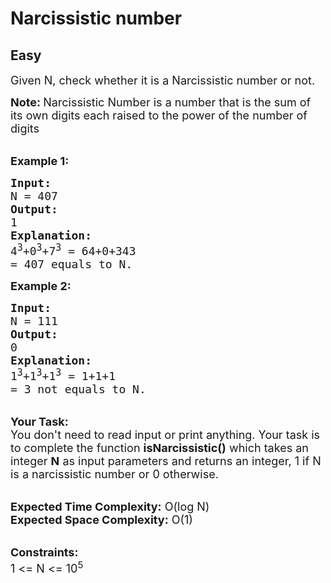 # Narcissistic number
## Easy
<div class="problems_problem_content__Xm_eO"><p><span style="font-size:18px">Given N, check whether it is a Narcissistic number or not.</span></p>

<p><span style="font-size:18px"><strong>Note:&nbsp;</strong>Narcissistic Number is a number that is the sum of its own digits each raised to the power of the number of digits</span><br>
&nbsp;</p>

<p><span style="font-size:18px"><strong>Example 1:</strong></span></p>

<pre><span style="font-size:18px"><strong>Input:</strong>
N = 407
<strong>Output:</strong>
1
<strong>Explanation:</strong>
4<sup>3</sup>+0<sup>3</sup>+7<sup>3</sup> = 64+0+343 
= 407 equals to N.</span></pre>

<p><span style="font-size:18px"><strong>Example 2:</strong></span></p>

<pre><span style="font-size:18px"><strong>Input:</strong>
N = 111
<strong>Output:</strong>
0
<strong>Explanation:</strong>
1<sup>3</sup>+1<sup>3</sup>+1<sup>3</sup> = 1+1+1
= 3 not equals to N.
</span></pre>

<p><br>
<span style="font-size:18px"><strong>Your Task:</strong><br>
You don't need to read input or print anything. Your task is to complete the function <strong>isNarcissistic()</strong>&nbsp;which takes&nbsp;an integer <strong>N</strong>&nbsp;as input parameters&nbsp;and returns an integer, 1 if N is a narcissistic number or 0 otherwise.</span><br>
&nbsp;</p>

<p><span style="font-size:18px"><strong>Expected Time Complexity:</strong> O(log N)<br>
<strong>Expected Space Complexity:</strong> O(1)</span><br>
&nbsp;</p>

<p><span style="font-size:18px"><strong>Constraints:</strong><br>
1 &lt;= N &lt;= 10<sup>5</sup></span></p>
</div>